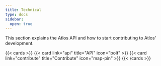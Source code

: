 ```yaml
---
title: Technical
type: docs
sidebar:
  open: true
---
```


This section explains the Atlos API and how to start contributing to Atlos' development.

{{< cards >}} 
{{< card link="api" title="API" icon="bolt" >}} 
{{< card link="contribute" title="Contribute" icon="map-pin" >}} 
{{< /cards >}}